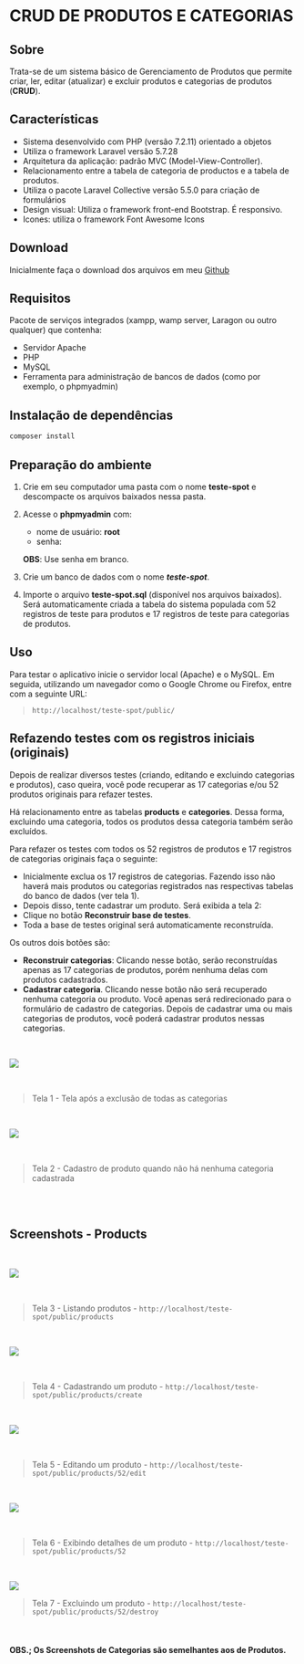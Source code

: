 # CRUD DE PRODUTOS E CATEGORIAS

## Sobre

Trata-se de um sistema básico de Gerenciamento de Produtos que permite criar, ler, editar (atualizar) e excluir produtos e categorias de produtos (**CRUD**).

## Características

- Sistema desenvolvido com PHP (versão 7.2.11) orientado a objetos
- Utiliza o framework Laravel versão 5.7.28
- Arquitetura da aplicação: padrão MVC (Model-View-Controller).
- Relacionamento entre a tabela de categoria de productos e a tabela de produtos.
- Utiliza o pacote Laravel Collective versão 5.5.0 para criação de formulários
- Design visual: Utiliza o framework front-end Bootstrap. É responsivo.
- Icones: utiliza o framework Font Awesome Icons

## Download

Inicialmente faça o download dos arquivos em meu [Github](https://github.com/betopinheiro1005/crud-produtos-categorias)

## Requisitos

Pacote de serviços integrados (xampp, wamp server, Laragon ou outro qualquer) que contenha:

- Servidor Apache
- PHP
- MySQL
- Ferramenta para administração de bancos de dados (como por exemplo, o phpmyadmin)

## Instalação de dependências

```bash
composer install
```

## Preparação do ambiente  

1. Crie em seu computador uma pasta com o nome **teste-spot** e descompacte os arquivos baixados nessa pasta.
2. Acesse o **phpmyadmin** com:
    - nome de usuário: **root**
    - senha: 

    **OBS**: Use senha em branco.

3. Crie um banco de dados com o nome ***teste-spot***.
4. Importe o arquivo  **teste-spot.sql** (disponível nos arquivos baixados). Será automaticamente criada a tabela do sistema populada com 52 registros de teste para produtos e 17 registros de teste para categorias de produtos.

## Uso

Para testar o aplicativo inicie o servidor local (Apache) e o MySQL. Em seguida, utilizando um navegador como o Google Chrome ou Firefox, entre com a seguinte URL:

> `http://localhost/teste-spot/public/`


## Refazendo testes com os registros iniciais (originais)

Depois de realizar diversos testes (criando, editando e excluindo categorias e produtos), caso queira, você pode recuperar as 17 categorias e/ou 52 produtos originais para refazer testes.

Há relacionamento entre as tabelas **products** e **categories**. Dessa forma, excluindo uma categoria, todos os produtos dessa categoria também serão excluídos.

Para refazer os testes com todos os 52 registros de produtos e 17 registros de categorias originais faça o seguinte:

- Inicialmente exclua os 17 registros de categorias. Fazendo isso não haverá mais produtos ou categorias registrados nas respectivas tabelas do banco de dados (ver tela 1).
- Depois disso, tente cadastrar um produto. Será exibida a tela 2:
- Clique no botão **Reconstruir base de testes**.
- Toda a base de testes original será automaticamente reconstruída.

Os outros dois botões são:

- **Reconstruir categorias**: Clicando nesse botão, serão reconstruídas apenas as 17 categorias de produtos, porém nenhuma delas com produtos cadastrados.
- **Cadastrar categoria**. Clicando nesse botão não será recuperado nenhuma categoria ou produto. Você apenas será redirecionado para o formulário de cadastro de categorias. Depois de cadastrar uma ou mais categorias de produtos, você poderá cadastrar produtos nessas categorias.

<br>

![](public/images/todas-categorias-excluidas.jpg)

<br>

> Tela 1 - Tela após a exclusão de todas as categorias

<br>

![](public/images/reconstruir-base-testes.jpg)

<br>

> Tela 2 - Cadastro de produto quando não há nenhuma categoria cadastrada

<br><br>

## Screenshots - Products

<br>

![](public/images/CRUD-Read-Products.jpg)

<br>

> Tela 3 - Listando produtos - `http://localhost/teste-spot/public/products`

<br>

![](public/images/CRUD-Create-Product.jpg)

<br>

> Tela 4 - Cadastrando um produto - `http://localhost/teste-spot/public/products/create`

<br>

![](public/images/CRUD-Edit-Product.jpg)

<br>

> Tela 5 - Editando um produto - `http://localhost/teste-spot/public/products/52/edit`

<br>

![](public/images/CRUD-View-Product.jpg)

<br>

> Tela 6 - Exibindo detalhes de um produto - `http://localhost/teste-spot/public/products/52`

<br>

![](public/images/CRUD-Delete-Product.jpg)

> Tela 7 - Excluindo um produto - `http://localhost/teste-spot/public/products/52/destroy`

<br>

#### OBS.; Os Screenshots de Categorias são semelhantes aos de Produtos.

<br>
